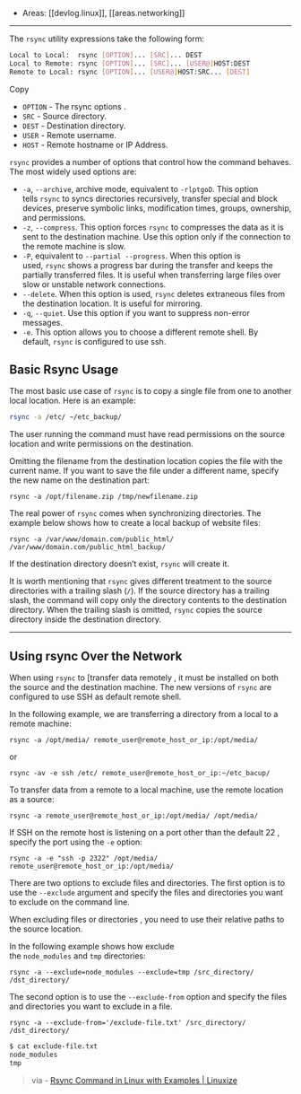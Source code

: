 
- Areas: [[devlog.linux]], [[areas.networking]]

---

The `rsync` utility expressions take the following form:

```sh
Local to Local:  rsync [OPTION]... [SRC]... DEST
Local to Remote: rsync [OPTION]... [SRC]... [USER@]HOST:DEST
Remote to Local: rsync [OPTION]... [USER@]HOST:SRC... [DEST]
```

Copy

- `OPTION` - The rsync options .
- `SRC` - Source directory.
- `DEST` - Destination directory.
- `USER` - Remote username.
- `HOST` - Remote hostname or IP Address.

`rsync` provides a number of options that control how the command behaves. The most widely used options are:

- `-a`, `--archive`, archive mode, equivalent to `-rlptgoD`. This option tells `rsync` to syncs directories recursively, transfer special and block devices, preserve symbolic links, modification times, groups, ownership, and permissions.
- `-z`, `--compress`. This option forces `rsync` to compresses the data as it is sent to the destination machine. Use this option only if the connection to the remote machine is slow.
- `-P`, equivalent to `--partial --progress`. When this option is used, `rsync` shows a progress bar during the transfer and keeps the partially transferred files. It is useful when transferring large files over slow or unstable network connections.
- `--delete`. When this option is used, `rsync` deletes extraneous files from the destination location. It is useful for mirroring.
- `-q`, `--quiet`. Use this option if you want to suppress non-error messages.
- `-e`. This option allows you to choose a different remote shell. By default, `rsync` is configured to use ssh.

## Basic Rsync Usage

The most basic use case of `rsync` is to copy a single file from one to another local location. Here is an example:

```bash
rsync -a /etc/ ~/etc_backup/
```

The user running the command must have read permissions on the source location and write permissions on the destination.

Omitting the filename from the destination location copies the file with the current name. If you want to save the file under a different name, specify the new name on the destination part:

```
rsync -a /opt/filename.zip /tmp/newfilename.zip
```

The real power of `rsync` comes when synchronizing directories. The example below shows how to create a local backup of website files:

```
rsync -a /var/www/domain.com/public_html/ /var/www/domain.com/public_html_backup/
```

If the destination directory doesn’t exist, `rsync` will create it.

It is worth mentioning that `rsync` gives different treatment to the source directories with a trailing slash (`/`). If the source directory has a trailing slash, the command will copy only the directory contents to the destination directory. When the trailing slash is omitted, `rsync` copies the source directory inside the destination directory.

---

## Using rsync Over the Network

When using `rsync` to [transfer data remotely , it must be installed on both the source and the destination machine. The new versions of `rsync` are configured to use SSH as default remote shell.

In the following example, we are transferring a directory from a local to a remote machine:

```
rsync -a /opt/media/ remote_user@remote_host_or_ip:/opt/media/
```

or

```
rsync -av -e ssh /etc/ remote_user@remote_host_or_ip:~/etc_bacup/
```

To transfer data from a remote to a local machine, use the remote location as a source:

```
rsync -a remote_user@remote_host_or_ip:/opt/media/ /opt/media/
```

If SSH on the remote host is listening on a port other than the default 22 , specify the port using the `-e` option:

```
rsync -a -e "ssh -p 2322" /opt/media/ remote_user@remote_host_or_ip:/opt/media/
```

There are two options to exclude files and directories. The first option is to use the `--exclude` argument and specify the files and directories you want to exclude on the command line.

When excluding files or directories , you need to use their relative paths to the source location.

In the following example shows how exclude the `node_modules` and `tmp` directories:

```
rsync -a --exclude=node_modules --exclude=tmp /src_directory/ /dst_directory/
```

The second option is to use the `--exclude-from` option and specify the files and directories you want to exclude in a file.

```
rsync -a --exclude-from='/exclude-file.txt' /src_directory/ /dst_directory/
```

```bash
$ cat exclude-file.txt
node_modules
tmp
```

> via - [Rsync Command in Linux with Examples | Linuxize](https://linuxize.com/post/how-to-use-rsync-for-local-and-remote-data-transfer-and-synchronization/)
